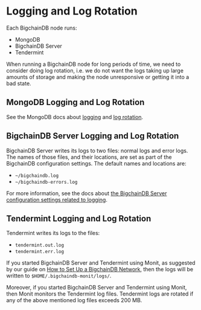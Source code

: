 <!---
Copyright BigchainDB GmbH and BigchainDB contributors
SPDX-License-Identifier: (Apache-2.0 AND CC-BY-4.0)
Code is Apache-2.0 and docs are CC-BY-4.0
--->

# Logging and Log Rotation

Each BigchainDB node runs:

- MongoDB
- BigchainDB Server
- Tendermint

When running a BigchainDB node for long periods
of time, we need to consider doing log rotation, i.e. we do not want the logs taking
up large amounts of storage and making the node unresponsive or getting it into a bad state.

## MongoDB Logging and Log Rotation

See the MongoDB docs about
[logging](https://docs.mongodb.com/v3.6/administration/monitoring/#monitoring-standard-loggging)
and [log rotation](https://docs.mongodb.com/v3.6/tutorial/rotate-log-files/).

## BigchainDB Server Logging and Log Rotation

BigchainDB Server writes its logs to two files: normal logs and error logs. The names of those files, and their locations, are set as part of the BigchainDB configuration settings. The default names and locations are:

- `~/bigchaindb.log`
- `~/bigchaindb-errors.log`

For more information, see the docs about [the BigchainDB Server configuration settings related to logging](../server-reference/configuration.html#log).

## Tendermint Logging and Log Rotation

Tendermint writes its logs to the files:

- `tendermint.out.log`
- `tendermint.err.log`

If you started BigchainDB Server and Tendermint using Monit, as suggested by our guide on
[How to Set Up a BigchainDB Network](../simple-deployment-template/network-setup.html),
then the logs will be written to `$HOME/.bigchaindb-monit/logs/`.

Moreover, if you started BigchainDB Server and Tendermint using Monit,
then Monit monitors the Tendermint log files.
Tendermint logs are rotated if any of the above mentioned log files exceeds 200 MB.

